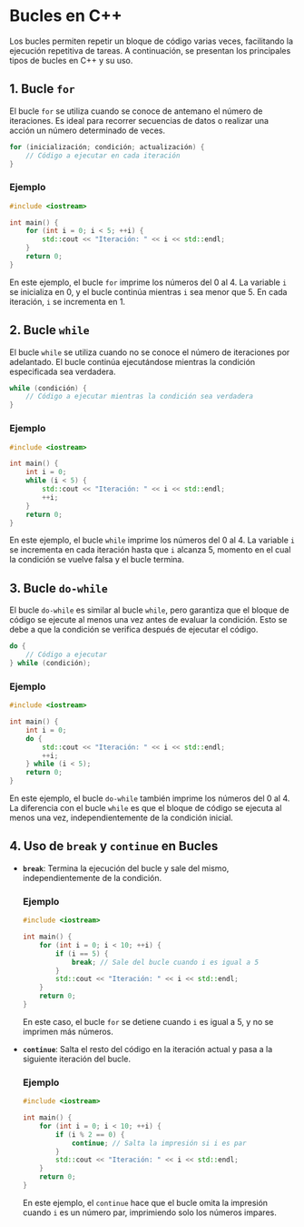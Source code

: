 # **Bucles en C++**

Los bucles permiten repetir un bloque de código varias veces, facilitando la ejecución repetitiva de tareas. A continuación, se presentan los principales tipos de bucles en C++ y su uso.

## **1. Bucle `for`**

El bucle `for` se utiliza cuando se conoce de antemano el número de iteraciones. Es ideal para recorrer secuencias de datos o realizar una acción un número determinado de veces.

```cpp
for (inicialización; condición; actualización) {
    // Código a ejecutar en cada iteración
}
```

### **Ejemplo**

```cpp
#include <iostream>

int main() {
    for (int i = 0; i < 5; ++i) {
        std::cout << "Iteración: " << i << std::endl;
    }
    return 0;
}
```

En este ejemplo, el bucle `for` imprime los números del 0 al 4. La variable `i` se inicializa en 0, y el bucle continúa mientras `i` sea menor que 5. En cada iteración, `i` se incrementa en 1.

## **2. Bucle `while`**

El bucle `while` se utiliza cuando no se conoce el número de iteraciones por adelantado. El bucle continúa ejecutándose mientras la condición especificada sea verdadera.

```cpp
while (condición) {
    // Código a ejecutar mientras la condición sea verdadera
}
```

### **Ejemplo**

```cpp
#include <iostream>

int main() {
    int i = 0;
    while (i < 5) {
        std::cout << "Iteración: " << i << std::endl;
        ++i;
    }
    return 0;
}
```

En este ejemplo, el bucle `while` imprime los números del 0 al 4. La variable `i` se incrementa en cada iteración hasta que `i` alcanza 5, momento en el cual la condición se vuelve falsa y el bucle termina.

## **3. Bucle `do-while`**

El bucle `do-while` es similar al bucle `while`, pero garantiza que el bloque de código se ejecute al menos una vez antes de evaluar la condición. Esto se debe a que la condición se verifica después de ejecutar el código.

```cpp
do {
    // Código a ejecutar
} while (condición);
```

### **Ejemplo**

```cpp
#include <iostream>

int main() {
    int i = 0;
    do {
        std::cout << "Iteración: " << i << std::endl;
        ++i;
    } while (i < 5);
    return 0;
}
```

En este ejemplo, el bucle `do-while` también imprime los números del 0 al 4. La diferencia con el bucle `while` es que el bloque de código se ejecuta al menos una vez, independientemente de la condición inicial.

## **4. Uso de `break` y `continue` en Bucles**

- **`break`**: Termina la ejecución del bucle y sale del mismo, independientemente de la condición.

    ### **Ejemplo**

    ```cpp
    #include <iostream>

    int main() {
        for (int i = 0; i < 10; ++i) {
            if (i == 5) {
                break; // Sale del bucle cuando i es igual a 5
            }
            std::cout << "Iteración: " << i << std::endl;
        }
        return 0;
    }
    ```

    En este caso, el bucle `for` se detiene cuando `i` es igual a 5, y no se imprimen más números.

- **`continue`**: Salta el resto del código en la iteración actual y pasa a la siguiente iteración del bucle.

    ### **Ejemplo**

    ```cpp
    #include <iostream>

    int main() {
        for (int i = 0; i < 10; ++i) {
            if (i % 2 == 0) {
                continue; // Salta la impresión si i es par
            }
            std::cout << "Iteración: " << i << std::endl;
        }
        return 0;
    }
    ```

    En este ejemplo, el `continue` hace que el bucle omita la impresión cuando `i` es un número par, imprimiendo solo los números impares.
